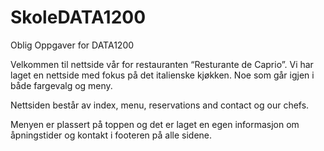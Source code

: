 # SkoleDATA1200
Oblig Oppgaver for DATA1200

Velkommen til nettside vår for restauranten “Resturante de Caprio”. 
Vi har laget en nettside med fokus på det italienske kjøkken. Noe som går igjen i både fargevalg og meny. 

Nettsiden består av index, menu, reservations and contact og our chefs. 

Menyen er plassert på toppen og det er laget en egen informasjon om åpningstider og kontakt i footeren på alle sidene.
